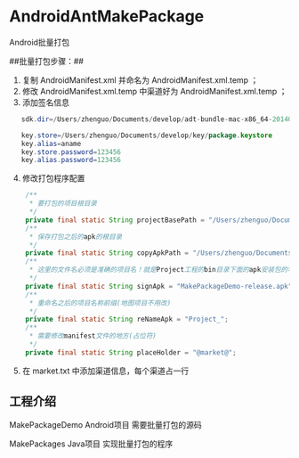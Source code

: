 # AndroidAntMakePackage
Android批量打包

##批量打包步骤：##
 1. 复制 AndroidManifest.xml 并命名为 AndroidManifest.xml.temp ；
 2. 修改 AndroidManifest.xml.temp 中渠道好为 AndroidManifest.xml.temp ；
 3. 添加签名信息
 ```java
	sdk.dir=/Users/zhenguo/Documents/develop/adt-bundle-mac-x86_64-20140702/sdk

	key.store=/Users/zhenguo/Documents/develop/key/package.keystore
	key.alias=aname
	key.store.password=123456
	key.alias.password=123456
 ```
  4. 修改打包程序配置
```java
	/**
     * 要打包的项目根目录
     */
    private final static String projectBasePath = "/Users/zhenguo/Documents/develop/github/AndroidAntMakePackage/MakePackageDemo";
    /**
     * 保存打包之后的apk的根目录
     */
    private final static String copyApkPath = "/Users/zhenguo/Documents/develop/apks";
    /**
     * 这里的文件名必须是准确的项目名！就是Project工程的bin目录下面的apk安装包的名字
     */
    private final static String signApk = "MakePackageDemo-release.apk";
    /**
     * 重命名之后的项目名称前缀(地图项目不用改)
     */
    private final static String reNameApk = "Project_";
    /**
     * 需要修改manifest文件的地方(占位符)
     */
    private final static String placeHolder = "@market@";
```
 5. 在 market.txt 中添加渠道信息，每个渠道占一行

## 工程介绍 ##

MakePackageDemo Android项目 需要批量打包的源码

MakePackages Java项目 实现批量打包的程序

